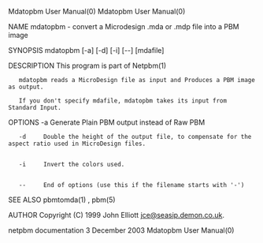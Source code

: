 Mdatopbm User Manual(0)                                                                                                                                                               Mdatopbm User Manual(0)



NAME
       mdatopbm - convert a Microdesign .mda or .mdp file into a PBM image


SYNOPSIS
       mdatopbm [-a] [-d] [-i] [--] [mdafile]


DESCRIPTION
       This program is part of Netpbm(1)

       mdatopbm reads a MicroDesign file as input and Produces a PBM image as output.

       If you don't specify mdafile, mdatopbm takes its input from Standard Input.


OPTIONS
       -a     Generate Plain PBM output instead of Raw PBM


       -d     Double the height of the output file, to compensate for the aspect ratio used in MicroDesign files.


       -i     Invert the colors used.


       --     End of options (use this if the filename starts with '-')




SEE ALSO
       pbmtomda(1) , pbm(5)


AUTHOR
       Copyright (C) 1999 John Elliott <jce@seasip.demon.co.uk>.



netpbm documentation                                                                           3 December 2003                                                                        Mdatopbm User Manual(0)
